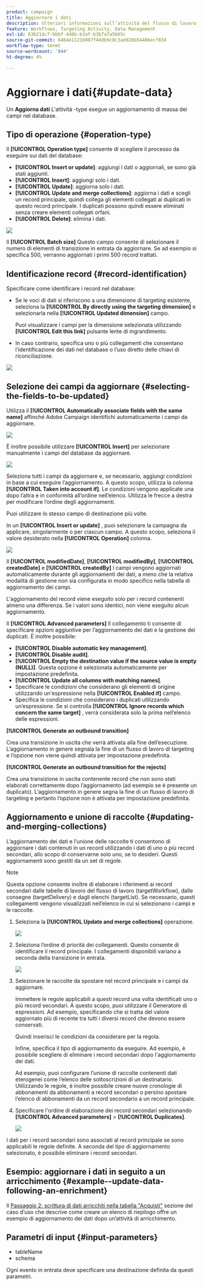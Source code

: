 ```yaml
---
product: campaign
title: Aggiornare i dati
description: Ulteriori informazioni sull’attività del flusso di lavoro Aggiorna dati
feature: Workflows, Targeting Activity, Data Management
exl-id: 63b214c7-bbbf-448b-b3af-b3b7a7a5b65c
source-git-commit: 6464e1121b907f44db9c0c3add28b54486ecf834
workflow-type: tm+mt
source-wordcount: '844'
ht-degree: 4%

---
```


# Aggiornare i dati{#update-data}



Un **Aggiorna dati** L&#39;attività -type esegue un aggiornamento di massa dei campi nel database.

## Tipo di operazione {#operation-type}

Il **[!UICONTROL Operation type]** consente di scegliere il processo da eseguire sui dati del database:

* **[!UICONTROL Insert or update]**: aggiungi i dati o aggiornali, se sono già stati aggiunti.
* **[!UICONTROL Insert]**: aggiungi solo i dati.
* **[!UICONTROL Update]**: aggiorna solo i dati.
* **[!UICONTROL Update and merge collections]**: aggiorna i dati e scegli un record principale, quindi collega gli elementi collegati ai duplicati in questo record principale. I duplicati possono quindi essere eliminati senza creare elementi collegati orfani.
* **[!UICONTROL Delete]**: elimina i dati.

![](assets/s_advuser_update_data_1.png)

Il **[!UICONTROL Batch size]** Questo campo consente di selezionare il numero di elementi di transizione in entrata da aggiornare. Se ad esempio si specifica 500, verranno aggiornati i primi 500 record trattati.

## Identificazione record {#record-identification}

Specificare come identificare i record nel database:

* Se le voci di dati si riferiscono a una dimensione di targeting esistente, seleziona la **[!UICONTROL By directly using the targeting dimension]** e selezionarla nella **[!UICONTROL Updated dimension]** campo.

  Puoi visualizzare i campi per la dimensione selezionata utilizzando **[!UICONTROL Edit this link]** pulsante lente di ingrandimento.

* In caso contrario, specifica uno o più collegamenti che consentano l’identificazione dei dati nel database o l’uso diretto delle chiavi di riconciliazione.

![](assets/s_advuser_update_data_2.png)

## Selezione dei campi da aggiornare {#selecting-the-fields-to-be-updated}

Utilizza il **[!UICONTROL Automatically associate fields with the same name]** affinché Adobe Campaign identifichi automaticamente i campi da aggiornare.

![](assets/s_advuser_update_data_3b.png)

È inoltre possibile utilizzare **[!UICONTROL Insert]** per selezionare manualmente i campi del database da aggiornare.

![](assets/s_advuser_update_data_3.png)

Seleziona tutti i campi da aggiornare e, se necessario, aggiungi condizioni in base a cui eseguire l’aggiornamento. A questo scopo, utilizza la colonna **[!UICONTROL Taken into account if]**. Le condizioni vengono applicate una dopo l’altra e in conformità all’ordine nell’elenco. Utilizza le frecce a destra per modificare l’ordine degli aggiornamenti.

Puoi utilizzare lo stesso campo di destinazione più volte.

In un **[!UICONTROL Insert or update]** , puoi selezionare la campagna da applicare, singolarmente o per ciascun campo. A questo scopo, seleziona il valore desiderato nella **[!UICONTROL Operation]** colonna.

![](assets/s_advuser_update_data_5.png)

Il **[!UICONTROL modifiedDate]**, **[!UICONTROL modifiedBy]**, **[!UICONTROL createdDate]** e **[!UICONTROL createdBy]** I campi vengono aggiornati automaticamente durante gli aggiornamenti dei dati, a meno che la relativa modalità di gestione non sia configurata in modo specifico nella tabella di aggiornamento dei campi.

L&#39;aggiornamento del record viene eseguito solo per i record contenenti almeno una differenza. Se i valori sono identici, non viene eseguito alcun aggiornamento.

Il **[!UICONTROL Advanced parameters]** Il collegamento ti consente di specificare opzioni aggiuntive per l’aggiornamento dei dati e la gestione dei duplicati. È inoltre possibile:

* **[!UICONTROL Disable automatic key management]**.
* **[!UICONTROL Disable audit]**.
* **[!UICONTROL Empty the destination value if the source value is empty (NULL)]**. Questa opzione è selezionata automaticamente per impostazione predefinita.
* **[!UICONTROL Update all columns with matching names]**.
* Specificare le condizioni che considerano gli elementi di origine utilizzando un&#39;espressione nella **[!UICONTROL Enabled if]** campo.
* Specifica le condizioni che considerano i duplicati utilizzando un’espressione. Se si controlla **[!UICONTROL Ignore records which concern the same target]** , verrà considerata solo la prima nell’elenco delle espressioni.

**[!UICONTROL Generate an outbound transition]**

Crea una transizione in uscita che verrà attivata alla fine dell’esecuzione. L’aggiornamento in genere segnala la fine di un flusso di lavoro di targeting e l’opzione non viene quindi attivata per impostazione predefinita.

**[!UICONTROL Generate an outbound transition for the rejects]**

Crea una transizione in uscita contenente record che non sono stati elaborati correttamente dopo l’aggiornamento (ad esempio se è presente un duplicato). L’aggiornamento in genere segna la fine di un flusso di lavoro di targeting e pertanto l’opzione non è attivata per impostazione predefinita.

## Aggiornamento e unione di raccolte {#updating-and-merging-collections}

L’aggiornamento dei dati e l’unione delle raccolte ti consentono di aggiornare i dati contenuti in un record utilizzando i dati di uno o più record secondari, allo scopo di conservarne solo uno, se lo desideri. Questi aggiornamenti sono gestiti da un set di regole.

>[!NOTE]
>
>Questa opzione consente inoltre di elaborare i riferimenti ai record secondari dalle tabelle di lavoro del flusso di lavoro (targetWorkflow), dalle consegne (targetDelivery) e dagli elenchi (targetList). Se necessario, questi collegamenti vengono visualizzati nell’elenco in cui si selezionano i campi e le raccolte.

1. Seleziona la **[!UICONTROL Update and merge collections]** operazione.

   ![](assets/update_and_merge_collections1.png)

1. Seleziona l’ordine di priorità dei collegamenti. Questo consente di identificare il record principale. I collegamenti disponibili variano a seconda della transizione in entrata.

   ![](assets/update_and_merge_collections2.png)

1. Selezionare le raccolte da spostare nel record principale e i campi da aggiornare.

   Immettere le regole applicabili a questi record una volta identificati uno o più record secondari. A questo scopo, puoi utilizzare il Generatore di espressioni. Ad esempio, specificando che si tratta del valore aggiornato più di recente tra tutti i diversi record che devono essere conservati.

   Quindi inserisci le condizioni da considerare per la regola.

   Infine, specifica il tipo di aggiornamento da eseguire. Ad esempio, è possibile scegliere di eliminare i record secondari dopo l&#39;aggiornamento dei dati.

   Ad esempio, puoi configurare l’unione di raccolte contenenti dati eterogenei come l’elenco delle sottoscrizioni di un destinatario. Utilizzando le regole, è inoltre possibile creare nuove cronologie di abbonamenti da abbonamenti a record secondari o persino spostare l’elenco di abbonamenti da un record secondario a un record principale.

1. Specificare l&#39;ordine di elaborazione dei record secondari selezionando **[!UICONTROL Advanced parameters]** > **[!UICONTROL Duplicates]**.

   ![](assets/update_and_merge_collections3.png)

I dati per i record secondari sono associati al record principale se sono applicabili le regole definite. A seconda del tipo di aggiornamento selezionato, è possibile eliminare i record secondari.

## Esempio: aggiornare i dati in seguito a un arricchimento {#example--update-data-following-an-enrichment}

Il [Passaggio 2: scrittura di dati arricchiti nella tabella &quot;Acquisti&quot;](create-a-summary-list.md#step-2--writing-enriched-data-to-the--purchases--table) sezione del caso d’uso che descrive come creare un elenco di riepilogo offre un esempio di aggiornamento dei dati dopo un’attività di arricchimento.

## Parametri di input {#input-parameters}

* tableName
* schema

Ogni evento in entrata deve specificare una destinazione definita da questi parametri.
